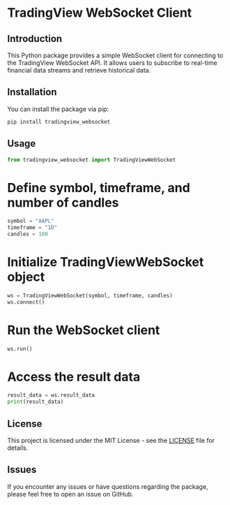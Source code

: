 # TradingView WebSocket Client

## Introduction
This Python package provides a simple WebSocket client for connecting to the TradingView WebSocket API. It allows users to subscribe to real-time financial data streams and retrieve historical data.

## Installation
You can install the package via pip:

```bash
pip install tradingview_websocket
```

## Usage

```python
from tradingview_websocket import TradingViewWebSocket
```

# Define symbol, timeframe, and number of candles
```python
symbol = "AAPL"
timeframe = "1D"
candles = 100
```

# Initialize TradingViewWebSocket object
```python
ws = TradingViewWebSocket(symbol, timeframe, candles)
ws.connect()
```

# Run the WebSocket client
```python
ws.run()
```

# Access the result data
```python
result_data = ws.result_data
print(result_data)
```

## License
This project is licensed under the MIT License - see the [LICENSE](LICENSE) file for details.

## Issues
If you encounter any issues or have questions regarding the package, please feel free to open an issue on GitHub.
